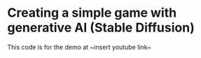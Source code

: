 # Creating a simple game with generative AI (Stable Diffusion)

This code is for the demo at ~insert youtube link~
